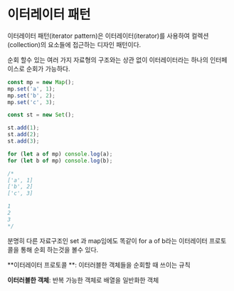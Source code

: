 # 이터레이터 패턴



이터레이터 패턴(iterator pattern)은 이터레이터(iterator)를 사용하여 컬렉션(collection)의 요소들에 접근하는 디자인 패턴이다.

순회 할수 있는 여러 가지 자료형의 구조와는  상관 없이 이터레이터라는 하나의 인터페이스로 순회가 가능하다.



```javascript
const mp = new Map();
mp.set('a', 1);
mp.set('b', 2);
mp.set('c', 3);

const st = new Set();

st.add(1);
st.add(2);
st.add(3);

for (let a of mp) console.log(a);
for (let b of mp) console.log(b);

/*
['a', 1]
['b', 2]
['c', 3]

1
2
3
*/
```

분명히 다른 자료구조인 set 과 map임에도 똑같이 for a of b라는 이터레이터 프로토콜을 통해 순회 하는것을 볼수 있다.



**이터레이터 프로토콜 **: 이터러블한 객체들을 순회할 때 쓰이는 규칙

**이터러블한 객체**: 반복 가능한 객체로 배열을 일반화한 객체